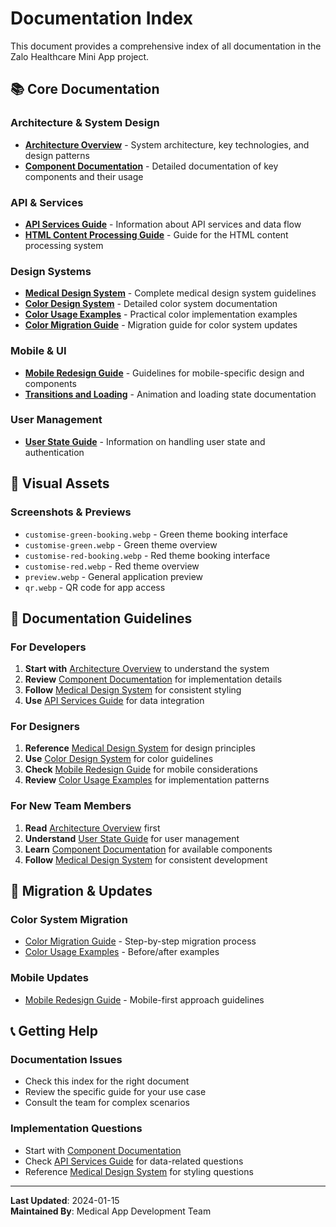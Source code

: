 # Documentation Index

This document provides a comprehensive index of all documentation in the Zalo Healthcare Mini App project.

## 📚 Core Documentation

### Architecture & System Design
- [**Architecture Overview**](./architecture-overview.md) - System architecture, key technologies, and design patterns
- [**Component Documentation**](./component-documentation.md) - Detailed documentation of key components and their usage

### API & Services
- [**API Services Guide**](./api-services-guide.md) - Information about API services and data flow
- [**HTML Content Processing Guide**](./html-processing-guide.md) - Guide for the HTML content processing system

### Design Systems
- [**Medical Design System**](./medical-design-system.md) - Complete medical design system guidelines
- [**Color Design System**](./color-design-system.md) - Detailed color system documentation
- [**Color Usage Examples**](./color-usage-examples.md) - Practical color implementation examples
- [**Color Migration Guide**](./color-migration-guide.md) - Migration guide for color system updates

### Mobile & UI
- [**Mobile Redesign Guide**](./mobile-redesign-guide.md) - Guidelines for mobile-specific design and components
- [**Transitions and Loading**](./TRANSITIONS_AND_LOADING.md) - Animation and loading state documentation

### User Management
- [**User State Guide**](./user-state-guide.md) - Information on handling user state and authentication

## 🎨 Visual Assets

### Screenshots & Previews
- `customise-green-booking.webp` - Green theme booking interface
- `customise-green.webp` - Green theme overview
- `customise-red-booking.webp` - Red theme booking interface  
- `customise-red.webp` - Red theme overview
- `preview.webp` - General application preview
- `qr.webp` - QR code for app access

## 📖 Documentation Guidelines

### For Developers
1. **Start with** [Architecture Overview](./architecture-overview.md) to understand the system
2. **Review** [Component Documentation](./component-documentation.md) for implementation details
3. **Follow** [Medical Design System](./medical-design-system.md) for consistent styling
4. **Use** [API Services Guide](./api-services-guide.md) for data integration

### For Designers
1. **Reference** [Medical Design System](./medical-design-system.md) for design principles
2. **Use** [Color Design System](./color-design-system.md) for color guidelines
3. **Check** [Mobile Redesign Guide](./mobile-redesign-guide.md) for mobile considerations
4. **Review** [Color Usage Examples](./color-usage-examples.md) for implementation patterns

### For New Team Members
1. **Read** [Architecture Overview](./architecture-overview.md) first
2. **Understand** [User State Guide](./user-state-guide.md) for user management
3. **Learn** [Component Documentation](./component-documentation.md) for available components
4. **Follow** [Medical Design System](./medical-design-system.md) for consistent development

## 🔄 Migration & Updates

### Color System Migration
- [Color Migration Guide](./color-migration-guide.md) - Step-by-step migration process
- [Color Usage Examples](./color-usage-examples.md) - Before/after examples

### Mobile Updates
- [Mobile Redesign Guide](./mobile-redesign-guide.md) - Mobile-first approach guidelines

## 📞 Getting Help

### Documentation Issues
- Check this index for the right document
- Review the specific guide for your use case
- Consult the team for complex scenarios

### Implementation Questions
- Start with [Component Documentation](./component-documentation.md)
- Check [API Services Guide](./api-services-guide.md) for data-related questions
- Reference [Medical Design System](./medical-design-system.md) for styling questions

---

**Last Updated**: 2024-01-15  
**Maintained By**: Medical App Development Team
